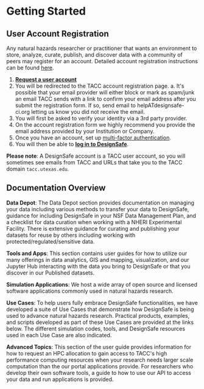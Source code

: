 # Getting Started

## User Account Registration

Any natural hazards researcher or practitioner that wants an environment to store, analyze, curate, publish, and discover data with a community of peers may register for an account. Detailed account registration instructions can be found [here](https://docs.tacc.utexas.edu/basics/accounts/).

1. [**Request a user account**](https://www.designsafe-ci.org/account/register/)
2. You will be redirected to the TACC account registration page.
    a. It's possible that your email provider will either block or mark as spam/junk an email TACC sends with a link to confirm your email address after you submit the registration form. If so, send email to helpATdesignsafe-ci.org letting us know you did not receive the email.      
3. You will first be asked to verify your identity via a 3rd party provider.
4. On the account registration form we highly recommend you provide the email address provided by your Institution or Company.
5. Once you have an account, set up [multi-factor authentication](https://docs.tacc.utexas.edu/basics/mfa/).
6. You will then be able to [**log in to DesignSafe**](https://www.designsafe-ci.org/).

**Please note**: A DesignSafe account is a TACC user account, so you will sometimes see emails from TACC and URLs that take you to the TACC domain `tacc.utexas.edu`.

<!-- TODO: Use this when message box is smaller -->
<!-- https://github.com/TACC/TACC-Docs/issues/54 >
<!--
!!! note "Please note"
    A DesignSafe account is a TACC user account, so you will sometimes see emails from TACC and URLs that take you to the TACC domain `tacc.utexas.edu`.
-->
<!-- HELP: This syntax does not work -->
<!-- https://facelessuser.github.io/pymdown-extensions/extensions/blocks/plugins/admonition/#usage -->
<!--
/// note | Please Note
A DesignSafe account is a TACC user account, so you will sometimes see emails from TACC and URLs that take you to the TACC domain `tacc.utexas.edu`.
///
-->

## Documentation Overview

**Data Depot**: The Data Depot section provides documentation on managing your data including various methods to transfer your data to DesignSafe, guidance for including DesignSafe in your NSF Data Management Plan, and a checklist for data curation when working with a NHERI Experimental Facility. There is extensive guidance for curating and publishing your datasets for reuse by others including working with protected/regulated/sensitive data.

**Tools and Apps**: This section contains user guides for how to utilize our many offerings in data analytics, GIS and mapping, visualization, and our Jupyter Hub interacting with the data you bring to DesignSafe or that you discover in our Published datasets.

**Simulation Applications**: We host a wide array of open source and licensed software applications commonly used in natural hazards research.

**Use Cases**: To help users fully embrace DesignSafe functionalities, we have developed a suite of Use Cases that demonstrate how DesignSafe is being used to advance natural hazards research. Practical products, examples, and scripts developed as part of these Use Cases are provided at the links below. The different simulation codes, tools, and DesignSafe resources used in each Use Case are also indicated.

**Advanced Topics**: This section of the user guide provides information for how to request an HPC allocation to gain access to TACC's high performance computing resources when your research needs larger scale computation than the our portal applications provide. For researchers who develop their own software tools, a guide to how to use our API to access your data and run applications is provided. 
